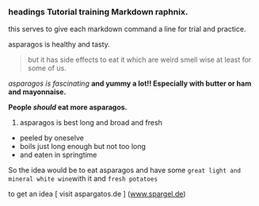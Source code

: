 ### headings Tutorial training Markdown raphnix.

this serves to give each markdown command a line for trial and practice.

asparagos is healthy and tasty.

> but it has side effects to eat it which are weird smell wise at least for some of us.

*asparagos is fascinating*
**and yummy a lot!! Especially with butter or ham and mayonnaise.**

**People _should_ eat more asparagos.**
 
 1. asparagos is best long and broad and fresh
 * peeled by oneselve
 * boils just long enough but not too long
 * and eaten in springtime
 
 So the idea would be to eat asparagos and have some `great light and mineral white wine`with it and `fresh potatoes`
 
 to get an idea [ visit aspargatos.de ] (www.spargel.de)